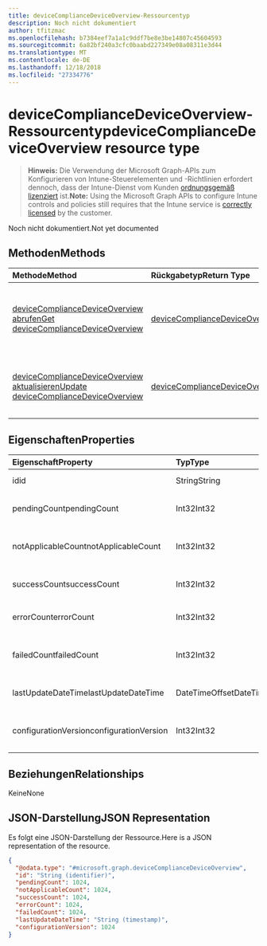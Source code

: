 ```yaml
---
title: deviceComplianceDeviceOverview-Ressourcentyp
description: Noch nicht dokumentiert
author: tfitzmac
ms.openlocfilehash: b7384eef7a1a1c9ddf7be8e3be14807c45604593
ms.sourcegitcommit: 6a82bf240a3cfc0baabd227349e08a08311e3d44
ms.translationtype: MT
ms.contentlocale: de-DE
ms.lasthandoff: 12/18/2018
ms.locfileid: "27334776"
---
```

# <a name="devicecompliancedeviceoverview-resource-type"></a><span data-ttu-id="6d41e-103">deviceComplianceDeviceOverview-Ressourcentyp</span><span class="sxs-lookup"><span data-stu-id="6d41e-103">deviceComplianceDeviceOverview resource type</span></span>

> <span data-ttu-id="6d41e-104">**Hinweis:** Die Verwendung der Microsoft Graph-APIs zum Konfigurieren von Intune-Steuerelementen und -Richtlinien erfordert dennoch, dass der Intune-Dienst vom Kunden [ordnungsgemäß lizenziert](https://go.microsoft.com/fwlink/?linkid=839381) ist.</span><span class="sxs-lookup"><span data-stu-id="6d41e-104">**Note:** Using the Microsoft Graph APIs to configure Intune controls and policies still requires that the Intune service is [correctly licensed](https://go.microsoft.com/fwlink/?linkid=839381) by the customer.</span></span>

<span data-ttu-id="6d41e-105">Noch nicht dokumentiert.</span><span class="sxs-lookup"><span data-stu-id="6d41e-105">Not yet documented</span></span>
## <a name="methods"></a><span data-ttu-id="6d41e-106">Methoden</span><span class="sxs-lookup"><span data-stu-id="6d41e-106">Methods</span></span>
|<span data-ttu-id="6d41e-107">Methode</span><span class="sxs-lookup"><span data-stu-id="6d41e-107">Method</span></span>|<span data-ttu-id="6d41e-108">Rückgabetyp</span><span class="sxs-lookup"><span data-stu-id="6d41e-108">Return Type</span></span>|<span data-ttu-id="6d41e-109">Beschreibung</span><span class="sxs-lookup"><span data-stu-id="6d41e-109">Description</span></span>|
|:---|:---|:---|
|[<span data-ttu-id="6d41e-110">deviceComplianceDeviceOverview abrufen</span><span class="sxs-lookup"><span data-stu-id="6d41e-110">Get deviceComplianceDeviceOverview</span></span>](../api/intune-deviceconfig-devicecompliancedeviceoverview-get.md)|[<span data-ttu-id="6d41e-111">deviceComplianceDeviceOverview</span><span class="sxs-lookup"><span data-stu-id="6d41e-111">deviceComplianceDeviceOverview</span></span>](../resources/intune-deviceconfig-devicecompliancedeviceoverview.md)|<span data-ttu-id="6d41e-112">Lesen von Eigenschaften und Beziehungen des [deviceComplianceDeviceOverview](../resources/intune-deviceconfig-devicecompliancedeviceoverview.md)-Objekts.</span><span class="sxs-lookup"><span data-stu-id="6d41e-112">Read properties and relationships of the [deviceComplianceDeviceOverview](../resources/intune-deviceconfig-devicecompliancedeviceoverview.md) object.</span></span>|
|[<span data-ttu-id="6d41e-113">deviceComplianceDeviceOverview aktualisieren</span><span class="sxs-lookup"><span data-stu-id="6d41e-113">Update deviceComplianceDeviceOverview</span></span>](../api/intune-deviceconfig-devicecompliancedeviceoverview-update.md)|[<span data-ttu-id="6d41e-114">deviceComplianceDeviceOverview</span><span class="sxs-lookup"><span data-stu-id="6d41e-114">deviceComplianceDeviceOverview</span></span>](../resources/intune-deviceconfig-devicecompliancedeviceoverview.md)|<span data-ttu-id="6d41e-115">Aktualisieren der Eigenschaften eines [deviceComplianceDeviceOverview](../resources/intune-deviceconfig-devicecompliancedeviceoverview.md)-Objekts.</span><span class="sxs-lookup"><span data-stu-id="6d41e-115">Update the properties of a [deviceComplianceDeviceOverview](../resources/intune-deviceconfig-devicecompliancedeviceoverview.md) object.</span></span>|

## <a name="properties"></a><span data-ttu-id="6d41e-116">Eigenschaften</span><span class="sxs-lookup"><span data-stu-id="6d41e-116">Properties</span></span>
|<span data-ttu-id="6d41e-117">Eigenschaft</span><span class="sxs-lookup"><span data-stu-id="6d41e-117">Property</span></span>|<span data-ttu-id="6d41e-118">Typ</span><span class="sxs-lookup"><span data-stu-id="6d41e-118">Type</span></span>|<span data-ttu-id="6d41e-119">Beschreibung</span><span class="sxs-lookup"><span data-stu-id="6d41e-119">Description</span></span>|
|:---|:---|:---|
|<span data-ttu-id="6d41e-120">id</span><span class="sxs-lookup"><span data-stu-id="6d41e-120">id</span></span>|<span data-ttu-id="6d41e-121">String</span><span class="sxs-lookup"><span data-stu-id="6d41e-121">String</span></span>|<span data-ttu-id="6d41e-122">Schlüssel der Entität</span><span class="sxs-lookup"><span data-stu-id="6d41e-122">Key of the entity.</span></span>|
|<span data-ttu-id="6d41e-123">pendingCount</span><span class="sxs-lookup"><span data-stu-id="6d41e-123">pendingCount</span></span>|<span data-ttu-id="6d41e-124">Int32</span><span class="sxs-lookup"><span data-stu-id="6d41e-124">Int32</span></span>|<span data-ttu-id="6d41e-125">Anzahl der ausstehenden Geräte</span><span class="sxs-lookup"><span data-stu-id="6d41e-125">Number of pending devices</span></span>|
|<span data-ttu-id="6d41e-126">notApplicableCount</span><span class="sxs-lookup"><span data-stu-id="6d41e-126">notApplicableCount</span></span>|<span data-ttu-id="6d41e-127">Int32</span><span class="sxs-lookup"><span data-stu-id="6d41e-127">Int32</span></span>|<span data-ttu-id="6d41e-128">Anzahl der ausgenommenen Geräte</span><span class="sxs-lookup"><span data-stu-id="6d41e-128">Number of not applicable devices</span></span>|
|<span data-ttu-id="6d41e-129">successCount</span><span class="sxs-lookup"><span data-stu-id="6d41e-129">successCount</span></span>|<span data-ttu-id="6d41e-130">Int32</span><span class="sxs-lookup"><span data-stu-id="6d41e-130">Int32</span></span>|<span data-ttu-id="6d41e-131">Anzahl der erfolgreichen Geräte</span><span class="sxs-lookup"><span data-stu-id="6d41e-131">Number of succeeded devices</span></span>|
|<span data-ttu-id="6d41e-132">errorCount</span><span class="sxs-lookup"><span data-stu-id="6d41e-132">errorCount</span></span>|<span data-ttu-id="6d41e-133">Int32</span><span class="sxs-lookup"><span data-stu-id="6d41e-133">Int32</span></span>|<span data-ttu-id="6d41e-134">Anzahl der fehlerhaften Geräte</span><span class="sxs-lookup"><span data-stu-id="6d41e-134">Number of error devices</span></span>|
|<span data-ttu-id="6d41e-135">failedCount</span><span class="sxs-lookup"><span data-stu-id="6d41e-135">failedCount</span></span>|<span data-ttu-id="6d41e-136">Int32</span><span class="sxs-lookup"><span data-stu-id="6d41e-136">Int32</span></span>|<span data-ttu-id="6d41e-137">Anzahl der fehlgeschlagenen Geräte</span><span class="sxs-lookup"><span data-stu-id="6d41e-137">Number of failed devices</span></span>|
|<span data-ttu-id="6d41e-138">lastUpdateDateTime</span><span class="sxs-lookup"><span data-stu-id="6d41e-138">lastUpdateDateTime</span></span>|<span data-ttu-id="6d41e-139">DateTimeOffset</span><span class="sxs-lookup"><span data-stu-id="6d41e-139">DateTimeOffset</span></span>|<span data-ttu-id="6d41e-140">Datum und Uhrzeit der letzten Aktualisierung</span><span class="sxs-lookup"><span data-stu-id="6d41e-140">Last update time</span></span>|
|<span data-ttu-id="6d41e-141">configurationVersion</span><span class="sxs-lookup"><span data-stu-id="6d41e-141">configurationVersion</span></span>|<span data-ttu-id="6d41e-142">Int32</span><span class="sxs-lookup"><span data-stu-id="6d41e-142">Int32</span></span>|<span data-ttu-id="6d41e-143">Version der Richtlinie für diese Übersicht</span><span class="sxs-lookup"><span data-stu-id="6d41e-143">Version of the policy for that overview</span></span>|

## <a name="relationships"></a><span data-ttu-id="6d41e-144">Beziehungen</span><span class="sxs-lookup"><span data-stu-id="6d41e-144">Relationships</span></span>
<span data-ttu-id="6d41e-145">Keine</span><span class="sxs-lookup"><span data-stu-id="6d41e-145">None</span></span>
## <a name="json-representation"></a><span data-ttu-id="6d41e-146">JSON-Darstellung</span><span class="sxs-lookup"><span data-stu-id="6d41e-146">JSON Representation</span></span>
<span data-ttu-id="6d41e-147">Es folgt eine JSON-Darstellung der Ressource.</span><span class="sxs-lookup"><span data-stu-id="6d41e-147">Here is a JSON representation of the resource.</span></span>
<!-- {
  "blockType": "resource",
  "keyProperty": "id",
  "@odata.type": "microsoft.graph.deviceComplianceDeviceOverview"
}
-->
``` json
{
  "@odata.type": "#microsoft.graph.deviceComplianceDeviceOverview",
  "id": "String (identifier)",
  "pendingCount": 1024,
  "notApplicableCount": 1024,
  "successCount": 1024,
  "errorCount": 1024,
  "failedCount": 1024,
  "lastUpdateDateTime": "String (timestamp)",
  "configurationVersion": 1024
}
```



